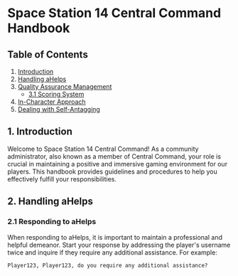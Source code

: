 # Space Station 14 Central Command Handbook

## Table of Contents

1. [Introduction](#introduction)
2. [Handling aHelps](#handling-ahelps)
3. [Quality Assurance Management](#quality-assurance-management)
   - [3.1 Scoring System](#31-scoring-system)
4. [In-Character Approach](#in-character-approach)
5. [Dealing with Self-Antagging](#dealing-with-self-antagging)

## 1. Introduction

Welcome to Space Station 14 Central Command! As a community administrator, also known as a member of Central Command, your role is crucial in maintaining a positive and immersive gaming environment for our players. This handbook provides guidelines and procedures to help you effectively fulfill your responsibilities.

## 2. Handling aHelps

### 2.1 Responding to aHelps

When responding to aHelps, it is important to maintain a professional and helpful demeanor. Start your response by addressing the player's username twice and inquire if they require any additional assistance. For example:

```markdown
Player123, Player123, do you require any additional assistance?
